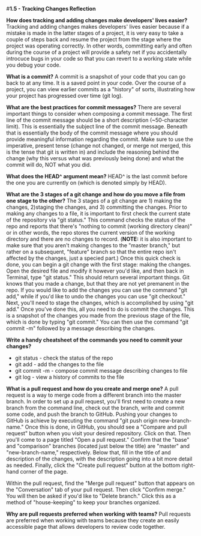 #**1.5 - Tracking Changes Reflection**

**How does tracking and adding changes make developers' lives easier?**
Tracking and adding changes makes developers' lives easier because if a mistake is made in the latter stages of a project, it is very easy to take a couple of steps back and resume the project from the stage where the project was operating correctly. In other words, committing early and often during the course of a project will provide a safety net if you accidentally introcuce bugs in your code so that you can revert to a working state while you debug your code.

**What is a commit?**
A commit is a snapshot of your code that you can go back to at any time. It is a saved point in your code. Over the course of a project, you can view earlier commits as a "history" of sorts, illustrating how your project has progressed over time (git log). 

**What are the best practices for commit messages?**
There are several important things to consider when composing a commit message. The first line of the commit message should be a short description (~50-character limit). This is essentially the subject line of the commit message. Beneath that is essentially the body of the commit message where you should provide meaningful information regarding the commit. Make sure to use the imperative, present tense (change not changed, or merge not merged, this is the tense that git is written in) and include the reasoning behind the change (why this versus what was previously being done) and what the commit will do, NOT what you did.

**What does the HEAD^ argument mean?**
HEAD^ is the last commit before the one you are currently on (which is denoted simply by HEAD).

**What are the 3 stages of a git change and how do you move a file from one stage to the other?**
The 3 stages of a git change are 1) making the changes, 2)staging the changes, and 3) committing the changes. Prior to making any changes to a file, it is important to first check the current state of the repository via "git status." This command checks the status of the repo and reports that there's "nothing to commit (working directory clean)" or in other words, the repo stores the current version of the working directory and there are no changes to record. (**NOTE:** it is also important to make sure that you aren't making changes to the "master branch," but rather on a subsequent, "feature" branch so that the entire repo isn't affected by the changes, just a specied part.) Once this quick check is done, you can begin a git change with the first stage: making the changes. Open the desired file and modify it however you'd like, and then back in Terminal, type "git status." This should return several important things. Git knows that you made a change, but that they are not yet premanent in the repo. If you would like to add the changes you can use the command "git add," while if you'd like to undo the changes you can use "git checkout." Next, you'll need to stage the changes, which is accomplished by using "git add." Once you've done this, all you need to do is commit the changes. This is a snapshot of the changes you made from the previous stage of the file, which is done by typing "git commit." You can then use the command "git commit -m" followed by a message describing the changes.

**Write a handy cheatsheet of the commands you need to commit your changes?**
<ul>
	<li>git status - check the status of the repo</li>
	<li>git add - add the changes to the file</li> 
	<li>git commit -m - compose commit message describing changes to file</li>
	<li>git log - view a history of commits to the file</li>
</ul>

**What is a pull request and how do you create and merge one?**
A pull request is a way to merge code from a different branch into the master branch. In order to set up a pull request, you'll first need to create a new branch from the command line, check out the branch, write and commit some code, and push the branch to GitHub. Pushing your changes to GitHub is achieve by executing the command "git push origin new-branch-name." Once this is done, in GitHub, you should see a "Compare and pull request" button when you visit your desired repository. Click on that. Then you'll come to a page titled "Open a pull request." Confirm  that the "base" and "comparison" branches (located just below the title) are "master" and "new-branch-name," respectively. Below that, fill in the title of and description of the changes, with the description going into a bit more detail as needed. Finally, click the "Create pull request" button at the bottom right-hand corner of the page. 

Within the pull request, find the "Merge pull request" button that appears on the "Conversation" tab of your pull request. Then click "Confirm merge." You will then be asked if you'd like to "Delete branch." Click this as a method of "house-keeping" to keep your branches organized. 

**Why are pull requests preferred when working with teams?**
Pull requests are preferred when working with teams because they create an easily accessible page that allows developers to review code together.